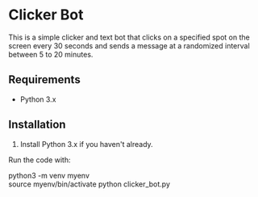 # Clicker Bot

This is a simple clicker and text bot that clicks on a specified spot on the screen every 30 seconds and sends a message at a randomized interval between 5 to 20 minutes.

## Requirements

- Python 3.x

## Installation

1. Install Python 3.x if you haven't already.

Run the code with:

python3 -m venv myenv         
source myenv/bin/activate
python clicker_bot.py          
